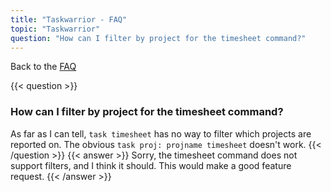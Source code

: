 ```yaml
---
title: "Taskwarrior - FAQ"
topic: "Taskwarrior"
question: "How can I filter by project for the timesheet command?"
---
```


Back to the [FAQ](/support/faq)

{{< question >}}
### How can I filter by project for the timesheet command?

As far as I can tell, `task timesheet` has no way to filter which projects are reported on.
The obvious `task proj: projname timesheet` doesn't work.
{{< /question >}}
{{< answer >}}
Sorry, the timesheet command does not support filters, and I think it should.
This would make a good feature request.
{{< /answer >}}
